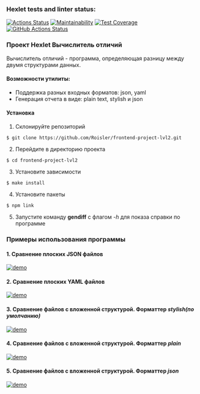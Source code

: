 ### Hexlet tests and linter status:

[![Actions Status](https://github.com/Roisler/frontend-project-lvl2/workflows/hexlet-check/badge.svg)](https://github.com/Roisler/frontend-project-lvl2/actions) [![Maintainability](https://api.codeclimate.com/v1/badges/a99a88d28ad37a79dbf6/maintainability)](https://codeclimate.com/github/codeclimate/codeclimate/maintainability) [![Test Coverage](https://api.codeclimate.com/v1/badges/0a976065d9a8549bf9bb/test_coverage)](https://codeclimate.com/github/Roisler/frontend-project-lvl2/test_coverage) [![GitHub Actions Status](https://github.com/Roisler/frontend-project-lvl2/workflows/github-actions-js/badge.svg)](https://github.com/Roisler/frontend-project-lvl2/actions)

### Проект Hexlet Вычислитель отличий

Вычислитель отличий - программа, определяющая разницу между двумя структурами данных.

#### Возможности утилиты:
* Поддержка разных входных форматов: json, yaml
* Генерация отчета в виде: plain text, stylish и json

#### Установка
1. Склонируйте репозиторий

```$ git clone https://github.com/Roisler/frontend-project-lvl2.git```

2. Перейдите в директорию проекта

```$ cd frontend-project-lvl2```

3. Установите зависимости

```$ make install```

4. Установите пакеты

```$ npm link```

5. Запустите команду **gendiff** c флагом *-h* для показа справки по программе

### Примеры использования программы
#### 1. Сравнение плоских JSON файлов

[![demo](https://asciinema.org/a/XMTjli2xw0t7WXGOu68kVGQyr.svg)](https://asciinema.org/a/XMTjli2xw0t7WXGOu68kVGQyr)

#### 2. Сравнение плоских YAML файлов
[![demo](https://asciinema.org/a/Biy5ChO0WseuFdasSQbHAm8An.svg)](https://asciinema.org/a/Biy5ChO0WseuFdasSQbHAm8An)

#### 3. Сравнение файлов с вложенной структурой. Форматтер *stylish(по умолчанию)*

[![demo](https://asciinema.org/a/erUD78Q7yXwRQhNrojdYxbUld.svg)](https://asciinema.org/a/erUD78Q7yXwRQhNrojdYxbUld)


#### 4. Сравнение файлов с вложенной структурой. Форматтер *plain*

[![demo](https://asciinema.org/a/iiSH9RL8mbbrzwh43MWhUqu37.svg)](https://asciinema.org/a/iiSH9RL8mbbrzwh43MWhUqu37)

#### 5. Сравнение файлов с вложенной структурой. Форматтер *json*

[![demo](https://asciinema.org/a/PR4RY3HGjqmOkknSjBoTeAsIH.svg)](https://asciinema.org/a/PR4RY3HGjqmOkknSjBoTeAsIH)
